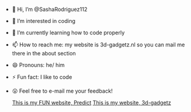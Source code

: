 - 👋 Hi, I’m @SashaRodriguez112
- 👀 I’m interested in coding
- 🌱 I’m currently learning how to code properly
- 📫 How to reach me: my website is 3d-gadgetz.nl so you can mail me there in the about section
- 😄 Pronouns: he/ him
- ⚡ Fun fact: I like to code
- 😮 Feel free to e-mail me your feedback!
  
  [This is my FUN website, Predict](http://predict.3d-gadgetz.nl)
  [This is my website, 3d-gadgetz](http://3d-gadgetz.nl)
